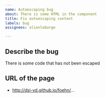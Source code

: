 ```yaml
---
name: Autoescaping bug
about: There is some HTML in the component
title: Fix autoescaping content
labels: bug
assignees: alienlebarge

---
```


## Describe the bug
<!-- A clear and concise description of what the bug is. -->

There is some code that has not been escaped

## URL of the page

- http://dsi-vd.github.io/foehn/...
